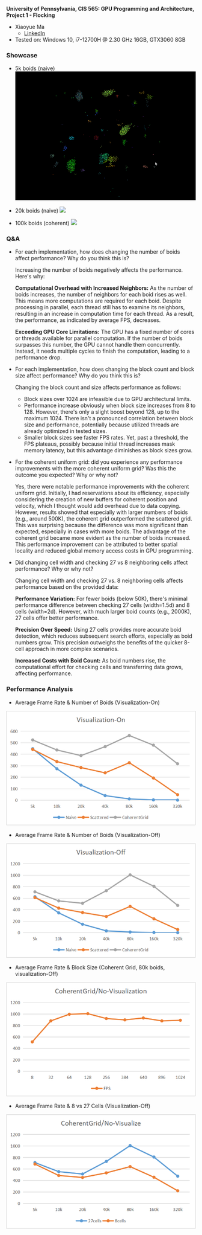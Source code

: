 **University of Pennsylvania, CIS 565: GPU Programming and Architecture,
Project 1 - Flocking**

* Xiaoyue Ma
  * [LinkedIn](https://www.linkedin.com/in/xiaoyue-ma-6b268b193/)
* Tested on: Windows 10, i7-12700H @ 2.30 GHz 16GB, GTX3060 8GB

### Showcase

* 5k boids (naive) 
![](5k-naive-test.gif)

* 20k boids (naive)
![](20k-naive-test.gif)

* 100k boids (coherent)
![](100k-coherent-test.gif)

### Q&A
* For each implementation, how does changing the number of boids affect
performance? Why do you think this is?
    
    Increasing the number of boids negatively affects the performance. Here's why:
    
    **Computational Overhead with Increased Neighbors:** As the number of boids increases, the number of neighbors for each boid rises as well. This means more computations are required for each boid. Despite processing in parallel, each thread still has to examine its neighbors, resulting in an increase in computation time for each thread. As a result, the performance, as indicated by average FPS, decreases.

    **Exceeding GPU Core Limitations:** The GPU has a fixed number of cores or threads available for parallel computation. If the number of boids surpasses this number, the GPU cannot handle them concurrently. Instead, it needs multiple cycles to finish the computation, leading to a performance drop.

* For each implementation, how does changing the block count and block size
affect performance? Why do you think this is?

    Changing the block count and size affects performance as follows:

    * Block sizes over 1024 are infeasible due to GPU architectural limits.
    * Performance increase obviously when block size increases from 8 to 128. However, there's only a slight boost beyond 128, up to the maximum 1024. 
    There isn't a pronounced correlation between block size and performance, potentially because utilized threads are already optimized in tested sizes.
    * Smaller block sizes see faster FPS rates. Yet, past a threshold, the FPS plateaus, possibly because initial thread increases mask memory latency, but this advantage diminishes as block sizes grow. 
    
* For the coherent uniform grid: did you experience any performance improvements
with the more coherent uniform grid? Was this the outcome you expected?
Why or why not?

    Yes, there were notable performance improvements with the coherent uniform grid. Initially, I had reservations about its efficiency, especially considering the creation of new buffers for coherent position and velocity, which I thought would add overhead due to data copying. However, results showed that especially with larger numbers of boids (e.g., around 500K), the coherent grid outperformed the scattered grid. This was surprising because the difference was more significant than expected, especially in cases with more boids. The advantage of the coherent grid became more evident as the number of boids increased. This performance improvement can be attributed to better spatial locality and reduced global memory access costs in GPU programming. 
    
* Did changing cell width and checking 27 vs 8 neighboring cells affect performance?
Why or why not?

    Changing cell width and checking 27 vs. 8 neighboring cells affects performance based on the provided data:

    **Performance Variation:** For fewer boids (below 50K), there's minimal performance difference between checking 27 cells (width=1.5d) and 8 cells (width=2d). However, with much larger boid counts (e.g., 2000K), 27 cells offer better performance.
    
    **Precision Over Speed:** Using 27 cells provides more accurate boid detection, which reduces subsequent search efforts, especially as boid numbers grow. This precision outweighs the benefits of the quicker 8-cell approach in more complex scenarios.
    
    **Increased Costs with Boid Count:** As boid numbers rise, the computational effort for checking cells and transferring data grows, affecting performance.
    
### Performance Analysis
* Average Frame Rate & Number of Boids (Visualization-On)

![](VisualizeOnGeneral.png)

* Average Frame Rate & Number of Boids (Visualization-Off)

![](VisualizeOffGeneral.png)

* Average Frame Rate & Block Size (Coherent Grid, 80k boids, visualization-Off)

![](BlockSize.png)

* Average Frame Rate & 8 vs 27 Cells (Visualization-Off)

![](CellDiffResult.png)


